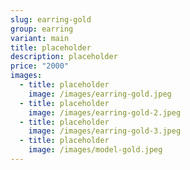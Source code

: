```yaml
---
slug: earring-gold
group: earring
variant: main
title: placeholder
description: placeholder
price: "2000"
images:
  - title: placeholder
    image: /images/earring-gold.jpeg
  - title: placeholder
    image: /images/earring-gold-2.jpeg
  - title: placeholder
    image: /images/earring-gold-3.jpeg
  - title: placeholder
    image: /images/model-gold.jpeg
---
```

